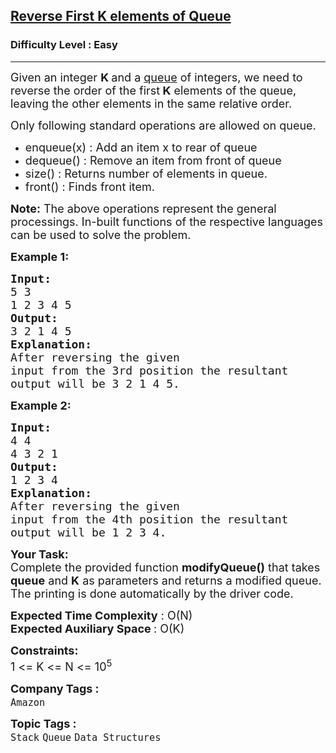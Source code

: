 <h2><a href="https://www.geeksforgeeks.org/problems/reverse-first-k-elements-of-queue/1?page=1&category=Stack,Queue&difficulty=Easy&status=unsolved&sortBy=submissions">Reverse First K elements of Queue</a></h2><h3>Difficulty Level : Easy</h3><hr><div class="problems_problem_content__Xm_eO"><p><span style="font-size: 18px;">Given an integer <strong>K </strong>and a&nbsp;<a href="http://www.geeksforgeeks.org/queue-data-structure/">queue</a>&nbsp;of integers, we need to reverse the order of the first<strong> K</strong> elements of the queue, leaving the other elements in the same relative order.</span></p>
<p><span style="font-size: 18px;">Only following standard operations are allowed on queue.</span></p>
<ul>
<li><span style="font-size: 18px;">enqueue(x) : Add an item x to rear of queue</span></li>
<li><span style="font-size: 18px;">dequeue() : Remove an item from front of queue</span></li>
<li><span style="font-size: 18px;">size() : Returns number of elements in queue.</span></li>
<li><span style="font-size: 18px;">front() : Finds front item.<br></span></li>
</ul>
<p><strong style="font-size: 18px;">Note:</strong><span style="font-size: 18px;">&nbsp;The above operations represent the general processings. In-built functions of the respective languages can be used to solve the problem.</span></p>
<p><strong><span style="font-size: 18px;">Example 1:</span></strong></p>
<pre><strong><span style="font-size: 18px;">Input:
</span></strong><span style="font-size: 18px;">5 3
1 2 3 4 5
<strong>Output: 
</strong>3 2 1 4 5
<strong>Explanation: 
</strong>After reversing the given
input from the 3rd position the resultant
output will be 3 2 1 4 5.</span>
</pre>
<p><strong><span style="font-size: 18px;">Example 2:</span></strong></p>
<pre><strong><span style="font-size: 18px;">Input:
</span></strong><span style="font-size: 18px;">4 4
4 3 2 1
<strong>Output: 
</strong>1 2 3 4
<strong>Explanation: 
</strong>After reversing the given
input from the 4th position the resultant
output will be 1 2 3 4.</span></pre>
<p><strong><span style="font-size: 18px;">Your Task:</span></strong><br><span style="font-size: 18px;">Complete the provided function <strong>modifyQueue()</strong> that takes <strong>queue</strong> and <strong>K</strong> as parameters and returns a modified queue. The printing is done automatically by the driver code.</span></p>
<p><span style="font-size: 18px;"><strong>Expected Time Complexity</strong> : O(N)<br><strong>Expected Auxiliary Space </strong>: O(K)</span></p>
<p><span style="font-size: 18px;"><strong>Constraints:</strong><br>1 &lt;= K &lt;= N &lt;= 10<sup>5</sup></span></p></div><p><span style=font-size:18px><strong>Company Tags : </strong><br><code>Amazon</code>&nbsp;<br><p><span style=font-size:18px><strong>Topic Tags : </strong><br><code>Stack</code>&nbsp;<code>Queue</code>&nbsp;<code>Data Structures</code>&nbsp;